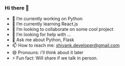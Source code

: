 ### Hi there 👋

<!--
**codographer/codographer** is a ✨ _special_ ✨ repository because its `README.md` (this file) appears on your GitHub profile.

Here are some ideas to get you started:
-->
- 🔭 I’m currently working on Python
- 🌱 I’m currently learning React.js
- 👯 I’m looking to collaborate on some cool project
- 🤔 I’m looking for help with ...
- 💬 Ask me about Python, Flask
- 📫 How to reach me: shivank.developer@gmail.com
- 😄 Pronouns: i'll think about it later
- ⚡ Fun fact: Will share if we talk in person.

